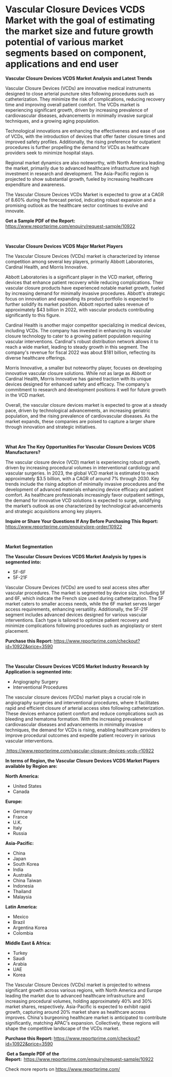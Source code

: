<p><h1>Vascular Closure Devices VCDS Market with the goal of estimating the market size and future growth potential of various market segments based on component, applications and end user</h1></p><p><strong>Vascular Closure Devices VCDS Market Analysis and Latest Trends</strong></p>
<p><p>Vascular Closure Devices (VCDs) are innovative medical instruments designed to close arterial puncture sites following procedures such as catheterization. They minimize the risk of complications, reducing recovery time and improving overall patient comfort. The VCDs market is experiencing significant growth, driven by increasing prevalence of cardiovascular diseases, advancements in minimally invasive surgical techniques, and a growing aging population. </p><p>Technological innovations are enhancing the effectiveness and ease of use of VCDs, with the introduction of devices that offer faster closure times and improved safety profiles. Additionally, the rising preference for outpatient procedures is further propelling the demand for VCDs as healthcare providers seek to minimize hospital stays. </p><p>Regional market dynamics are also noteworthy, with North America leading the market, primarily due to advanced healthcare infrastructure and high investment in research and development. The Asia-Pacific region is projected to show substantial growth, fueled by increasing healthcare expenditure and awareness.</p><p>The Vascular Closure Devices VCDs Market is expected to grow at a CAGR of 8.60% during the forecast period, indicating robust expansion and a promising outlook as the healthcare sector continues to evolve and innovate.</p></p>
<p><strong>Get a Sample PDF of the Report:&nbsp;</strong> <a href="https://www.reportprime.com/enquiry/request-sample/10922?utm_campaign=3367&utm_medium=2&utm_source=Github&utm_content=ia&utm_term=20032025&utm_id=vascular-closure-devices-vcds">https://www.reportprime.com/enquiry/request-sample/10922</a></p>
<p>&nbsp;</p>
<p><strong>Vascular Closure Devices VCDS Major Market Players</strong></p>
<p><p>The Vascular Closure Devices (VCDs) market is characterized by intense competition among several key players, primarily Abbott Laboratories, Cardinal Health, and Morris Innovative. </p><p>Abbott Laboratories is a significant player in the VCD market, offering devices that enhance patient recovery while reducing complications. Their vascular closure products have experienced notable market growth, fueled by increasing demand for minimally invasive procedures. Abbott's strategic focus on innovation and expanding its product portfolio is expected to further solidify its market position. Abbott reported sales revenue of approximately $43 billion in 2022, with vascular products contributing significantly to this figure.</p><p>Cardinal Health is another major competitor specializing in medical devices, including VCDs. The company has invested in enhancing its vascular closure technology to cater to a growing patient population requiring vascular interventions. Cardinal's robust distribution network allows it to reach a wide market, leading to steady growth in this segment. The company's revenue for fiscal 2022 was about $181 billion, reflecting its diverse healthcare offerings.</p><p>Morris Innovative, a smaller but noteworthy player, focuses on developing innovative vascular closure solutions. While not as large as Abbott or Cardinal Health, Morris Innovative has gained traction with its unique devices designed for enhanced safety and efficacy. The company's commitment to research and development positions it well for future growth in the VCD market.</p><p>Overall, the vascular closure devices market is expected to grow at a steady pace, driven by technological advancements, an increasing geriatric population, and the rising prevalence of cardiovascular diseases. As the market expands, these companies are poised to capture a larger share through innovation and strategic initiatives.</p></p>
<p>&nbsp;</p>
<p><strong>What Are The Key Opportunities For Vascular Closure Devices VCDS Manufacturers?</strong></p>
<p><p>The vascular closure device (VCD) market is experiencing robust growth, driven by increasing procedural volumes in interventional cardiology and vascular surgeries. In 2023, the global VCD market is estimated to reach approximately $3.5 billion, with a CAGR of around 7% through 2030. Key trends include the rising adoption of minimally invasive procedures and the development of advanced materials enhancing device efficacy and patient comfort. As healthcare professionals increasingly favor outpatient settings, the demand for innovative VCD solutions is expected to surge, solidifying the market’s outlook as one characterized by technological advancements and strategic acquisitions among key players.</p></p>
<p><strong>Inquire or Share Your Questions If Any Before Purchasing This Report:</strong> <a href="https://www.reportprime.com/enquiry/pre-order/10922?utm_campaign=3367&utm_medium=2&utm_source=Github&utm_content=ia&utm_term=20032025&utm_id=vascular-closure-devices-vcds">https://www.reportprime.com/enquiry/pre-order/10922</a></p>
<p>&nbsp;</p>
<p><strong>Market Segmentation</strong></p>
<p><strong>The Vascular Closure Devices VCDS Market Analysis by types is segmented into:</strong></p>
<p><ul><li>5F-6F</li><li>5F-21F</li></ul></p>
<p><p>Vascular Closure Devices (VCDs) are used to seal access sites after vascular procedures. The market is segmented by device size, including 5F and 6F, which indicate the French size used during catheterization. The 5F market caters to smaller access needs, while the 6F market serves larger access requirements, enhancing versatility. Additionally, the 5F-21F segment includes advanced devices designed for various vascular interventions. Each type is tailored to optimize patient recovery and minimize complications following procedures such as angioplasty or stent placement.</p></p>
<p><strong>Purchase this Report:&nbsp;</strong><a href="https://www.reportprime.com/checkout?id=10922&price=3590&utm_campaign=3367&utm_medium=2&utm_source=Github&utm_content=ia&utm_term=20032025&utm_id=vascular-closure-devices-vcds">https://www.reportprime.com/checkout?id=10922&price=3590</a></p>
<p>&nbsp;</p>
<p><strong>The Vascular Closure Devices VCDS Market Industry Research by Application is segmented into:</strong></p>
<p><ul><li>Angiography Surgery</li><li>Interventional Procedures</li></ul></p>
<p><p>The vascular closure devices (VCDs) market plays a crucial role in angiography surgeries and interventional procedures, where it facilitates rapid and efficient closure of arterial access sites following catheterization. These devices enhance patient comfort and reduce complications such as bleeding and hematoma formation. With the increasing prevalence of cardiovascular diseases and advancements in minimally invasive techniques, the demand for VCDs is rising, enabling healthcare providers to improve procedural outcomes and expedite patient recovery in various vascular interventions.</p></p>
<p><a href="https://www.reportprime.com/vascular-closure-devices-vcds-r10922?utm_campaign=3367&utm_medium=2&utm_source=Github&utm_content=ia&utm_term=20032025&utm_id=vascular-closure-devices-vcds">&nbsp;https://www.reportprime.com/vascular-closure-devices-vcds-r10922</a></p>
<p><strong>In terms of Region, the Vascular Closure Devices VCDS Market Players available by Region are:</strong></p>
<p>
    <p> <strong> North America: </strong>
        <ul>
            <li>United States</li>
            <li>Canada</li>
        </ul>
        </p> 
    <p> <strong> Europe: </strong>
        <ul>
            <li>Germany</li>
            <li>France</li>
            <li>U.K.</li>
            <li>Italy</li>
            <li>Russia</li>
        </ul>
        </p> 
    <p> <strong> Asia-Pacific: </strong>
        <ul>
            <li>China</li>
            <li>Japan</li>
            <li>South Korea</li>
            <li>India</li>
            <li>Australia</li>
            <li>China Taiwan</li>
            <li>Indonesia</li>
            <li>Thailand</li>
            <li>Malaysia</li>
        </ul>
        </p> 
    <p> <strong> Latin America: </strong>
        <ul>
            <li>Mexico</li>
            <li>Brazil</li>
            <li>Argentina Korea</li>
            <li>Colombia</li>
        </ul>
        </p> 
    <p> <strong> Middle East & Africa: </strong>
        <ul>
            <li>Turkey</li>
            <li>Saudi</li>
            <li>Arabia</li>
            <li>UAE</li>
            <li>Korea</li>
        </ul>
    </p>
    </p>
<p><p>The Vascular Closure Devices (VCDs) market is projected to witness significant growth across various regions, with North America and Europe leading the market due to advanced healthcare infrastructure and increasing procedural volumes, holding approximately 40% and 30% market shares, respectively. Asia-Pacific is expected to exhibit rapid growth, capturing around 20% market share as healthcare access improves. China's burgeoning healthcare market is anticipated to contribute significantly, matching APAC's expansion. Collectively, these regions will shape the competitive landscape of the VCDs market.</p></p>
<p><strong>Purchase this Report: </strong><a href="https://www.reportprime.com/checkout?id=10922&price=3590&utm_campaign=3367&utm_medium=2&utm_source=Github&utm_content=ia&utm_term=20032025&utm_id=vascular-closure-devices-vcds">https://www.reportprime.com/checkout?id=10922&price=3590</a></p>
<p>&nbsp;<strong>Get a Sample PDF of the Report:&nbsp;&nbsp;</strong><a href="https://www.reportprime.com/enquiry/request-sample/10922?utm_campaign=3367&utm_medium=2&utm_source=Github&utm_content=ia&utm_term=20032025&utm_id=vascular-closure-devices-vcds">https://www.reportprime.com/enquiry/request-sample/10922</a></p>
<p><strong></strong></p>
<p>Check more reports on <a href="https://www.reportprime.com/?utm_campaign=3367&utm_medium=2&utm_source=Github&utm_content=ia&utm_term=20032025&utm_id=vascular-closure-devices-vcds">https://www.reportprime.com/</a></p>